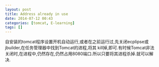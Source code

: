 ```yaml
---
layout: post
title: Address already in use
date: 2014-07-12 00:43
categories: [tomcat, E-learning]
tags: []
---
```

自安装的tomcat程序设置开机自动运行,或者在之前运行过,先关闭ecplipse或jbuilder,在任务管理器中找到Tomcat的进程,将其 kill掉,即可.有时候Tomcat非法关闭时,在进程中,仍然存在,仍然占用8080端口.所以只要将其进程杀掉.就可以解决.


